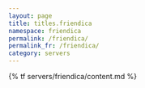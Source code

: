 ```yaml
---
layout: page
title: titles.friendica
namespace: friendica
permalink: /friendica/
permalink_fr: /friendica/
category: servers
---
```


{% tf servers/friendica/content.md %}
